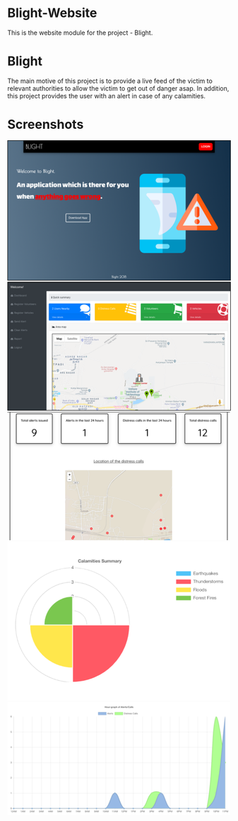 # Blight-Website
This is the website module for the project - Blight. 

# Blight
The main motive of this project is to provide a live feed of the victim to relevant authorities to allow the victim to get out of danger asap. In addition, this project provides the user with an alert in case of any calamities.

# Screenshots

<img src="screenshots/screenshot_1.png" style="border: 1px solid black"></img> 
<img src="screenshots/screenshot_2.png" style="border: 1px solid black"></img> 
<img src="screenshots/screenshot_3.png"></img>
<img src="screenshots/screenshot_4.png"></img>
<img src="screenshots/screenshot_5.png"></img>
